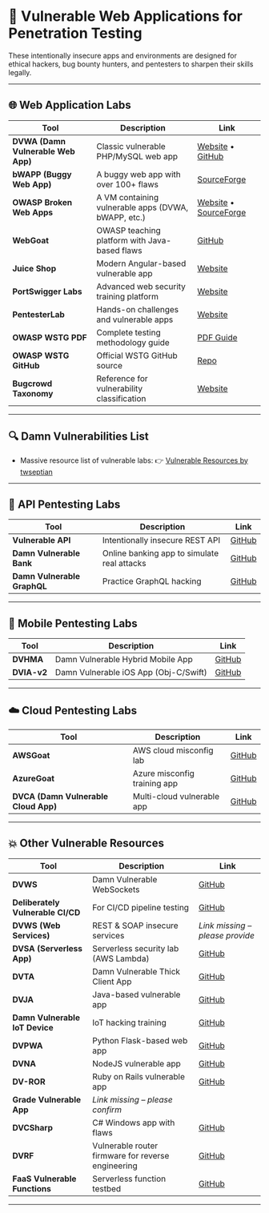 

# 🧪 Vulnerable Web Applications for Penetration Testing

These intentionally insecure apps and environments are designed for ethical hackers, bug bounty hunters, and pentesters to sharpen their skills legally.

---

## 🌐 Web Application Labs

| Tool                               | Description                                         | Link                                                                                                                          |
| ---------------------------------- | --------------------------------------------------- | ----------------------------------------------------------------------------------------------------------------------------- |
| **DVWA (Damn Vulnerable Web App)** | Classic vulnerable PHP/MySQL web app                | [Website](http://dvwa.co.uk/) • [GitHub](https://github.com/digininja/DVWA)                                                   |
| **bWAPP (Buggy Web App)**          | A buggy web app with over 100+ flaws                | [SourceForge](https://sourceforge.net/projects/bwapp/files/bee-box/)                                                          |
| **OWASP Broken Web Apps**          | A VM containing vulnerable apps (DVWA, bWAPP, etc.) | [Website](https://owasp.org/www-project-broken-web-applications/) • [SourceForge](https://sourceforge.net/projects/owaspbwa/) |
| **WebGoat**                        | OWASP teaching platform with Java-based flaws       | [GitHub](https://github.com/WebGoat/WebGoat)                                                                                  |
| **Juice Shop**                     | Modern Angular-based vulnerable app                 | [Website](https://owasp.org/www-project-juice-shop/)                                                                          |
| **PortSwigger Labs**               | Advanced web security training platform             | [Website](https://portswigger.net/web-security/learning-path)                                                                 |
| **PentesterLab**                   | Hands-on challenges and vulnerable apps             | [Website](https://pentesterlab.com/)                                                                                          |
| **OWASP WSTG PDF**                 | Complete testing methodology guide                  | [PDF Guide](https://owasp.org/www-project-web-security-testing-guide/assets/archive/OWASP_Testing_Guide_v4.pdf)               |
| **OWASP WSTG GitHub**              | Official WSTG GitHub source                         | [Repo](https://github.com/OWASP/wstg)                                                                                         |
| **Bugcrowd Taxonomy**              | Reference for vulnerability classification          | [Website](https://bugcrowd.com/vulnerability-rating-taxonomy)                                                                 |

---

## 🔍 Damn Vulnerabilities List

* Massive resource list of vulnerable labs:
  👉 [Vulnerable Resources by twseptian](https://twseptian.github.io/penetration%20testing/pentest/Vulnerable-Resource/)
---

## 🔐 API Pentesting Labs

| Tool                        | Description                                 | Link                                                                    |
| --------------------------- | ------------------------------------------- | ----------------------------------------------------------------------- |
| **Vulnerable API**          | Intentionally insecure REST API             | [GitHub](https://github.com/ervinismu/vapi)                             |
| **Damn Vulnerable Bank**    | Online banking app to simulate real attacks | [GitHub](https://github.com/rewardshub/Damn-Vulnerable-Bank)            |
| **Damn Vulnerable GraphQL** | Practice GraphQL hacking                    | [GitHub](https://github.com/dolevf/Damn-Vulnerable-GraphQL-Application) |

---

## 📱 Mobile Pentesting Labs

| Tool        | Description                           | Link                                              |
| ----------- | ------------------------------------- | ------------------------------------------------- |
| **DVHMA**   | Damn Vulnerable Hybrid Mobile App     | [GitHub](https://github.com/logicalhacking/DVHMA) |
| **DVIA-v2** | Damn Vulnerable iOS App (Obj-C/Swift) | [GitHub](https://github.com/prateek147/DVIA-v2)   |

---

## ☁️ Cloud Pentesting Labs

| Tool                                 | Description                  | Link                                            |
| ------------------------------------ | ---------------------------- | ----------------------------------------------- |
| **AWSGoat**                          | AWS cloud misconfig lab      | [GitHub](https://github.com/ine-labs/AWSGoat)   |
| **AzureGoat**                        | Azure misconfig training app | [GitHub](https://github.com/ine-labs/AzureGoat) |
| **DVCA (Damn Vulnerable Cloud App)** | Multi-cloud vulnerable app   | [GitHub](https://github.com/m6U07s/dvca)        |

---

## 💥 Other Vulnerable Resources

| Tool                              | Description                                        | Link                                                                          |
| --------------------------------- | -------------------------------------------------- | ----------------------------------------------------------------------------- |
| **DVWS**                          | Damn Vulnerable WebSockets                         | [GitHub](https://github.com/snoopysecurity/dvws-node)                         |
| **Deliberately Vulnerable CI/CD** | For CI/CD pipeline testing                         | [GitHub](https://github.com/cider-security/research-jack-goat)                |
| **DVWS (Web Services)**           | REST & SOAP insecure services                      | *Link missing – please provide*                                               |
| **DVSA (Serverless App)**         | Serverless security lab (AWS Lambda)               | [GitHub](https://github.com/OWASP/DVSA)                                       |
| **DVTA**                          | Damn Vulnerable Thick Client App                   | [GitHub](https://github.com/Srinivas11789/DVTA)                               |
| **DVJA**                          | Java-based vulnerable app                          | [GitHub](https://github.com/appsecco/dvja)                                    |
| **Damn Vulnerable IoT Device**    | IoT hacking training                               | [GitHub](https://github.com/Vulcainreo/DVIoT)                                 |
| **DVPWA**                         | Python Flask-based web app                         | [GitHub](https://github.com/nixawk/dvpwa)                                     |
| **DVNA**                          | NodeJS vulnerable app                              | [GitHub](https://github.com/appsecco/dvna)                                    |
| **DV-ROR**                        | Ruby on Rails vulnerable app                       | [GitHub](https://github.com/gleelarm/dv-rails)                                |
| **Grade Vulnerable App**          | *Link missing – please confirm*                    |                                                                               |
| **DVCSharp**                      | C# Windows app with flaws                          | [GitHub](https://github.com/appsecco/dvcsharp)                                |
| **DVRF**                          | Vulnerable router firmware for reverse engineering | [GitHub](https://github.com/praetorian-inc/DVRF)                              |
| **FaaS Vulnerable Functions**     | Serverless function testbed                        | [GitHub](https://github.com/n45/DVFaaS-Damn-Vulnerable-Function-as-a-Service) |

---

